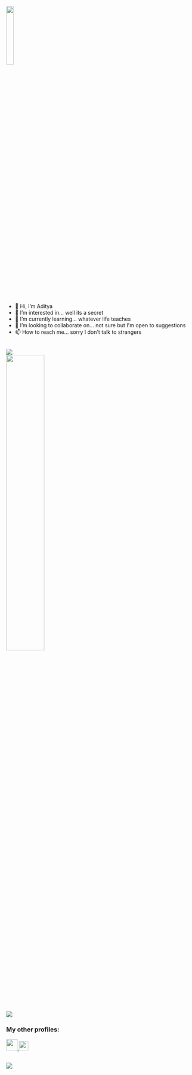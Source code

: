 <div><img width="20%" src="https://i.ibb.co/zXt2Vz0/Whats-App-Image-2023-02-10-at-19-14-10.jpg"/></div>

<b></b>
- 👋 Hi, I’m Aditya
- 👀 I’m interested in... well its a secret
- 🌱 I’m currently learning... whatever life teaches
- 💞️ I’m looking to collaborate on... not sure but I'm open to suggestions
- 📫 How to reach me... sorry I don't talk to strangers

<br/>

<div><img src="https://github-readme-stats.vercel.app/api?username=imAdityaSatya&theme=react&hide_border=true">  
</div>  

<div>
<img width="45%" src="https://github-readme-stats.vercel.app/api/top-langs/?username=imAdityaSatya&layout=compact&langs_count=8&theme=react&hide_border=true">
</div>

<div>
<img src="http://github-readme-streak-stats.herokuapp.com?user=imAdityaSatya &theme=react &hide_border=true">
</div>
  
### My other profiles:
<div>
<a href="https://www.linkedin.com/in/aditya-satya-55174b1a5/"><img src="https://blog-assets.hootsuite.com/wp-content/uploads/2018/09/In-2C-54px-R.png" width="px" height="30px">
</a>  
<a href="https://auth.geeksforgeeks.org/user/adityasatya09/"><img src="https://media.geeksforgeeks.org/wp-content/uploads/20200716222246/Path-219.png" width="px" height="25px">
</a>
</div>

##
![](https://komarev.com/ghpvc/?username=imAdityaSatya&color=blue)

<!---
imAdityaSatya/imAdityaSatya is a ✨ special ✨ repository because its `README.md` (this file) appears on your GitHub profile.
You can click the Preview link to take a look at your changes.
--->
